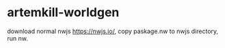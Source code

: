 # artemkill-worldgen
download normal nwjs https://nwjs.io/, 
copy paskage.nw to nwjs directory, 
run nw.
